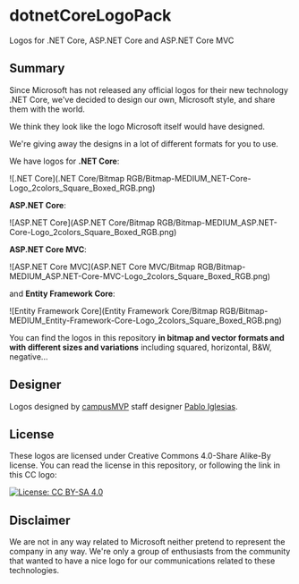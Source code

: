 # dotnetCoreLogoPack
Logos for .NET Core, ASP.NET Core and ASP.NET Core MVC

## Summary

Since Microsoft has not released any official logos for their new technology .NET Core, we've decided to design our own, Microsoft style, and share them with the world.

We think they look like the logo Microsoft itself would have designed.

We're giving away the designs in a lot of different formats for you to use.

We have logos for **.NET Core**:

![.NET Core](.NET Core/Bitmap RGB/Bitmap-MEDIUM_NET-Core-Logo_2colors_Square_Boxed_RGB.png)

**ASP.NET Core**:

![ASP.NET Core](ASP.NET Core/Bitmap RGB/Bitmap-MEDIUM_ASP.NET-Core-Logo_2colors_Square_Boxed_RGB.png)

**ASP.NET Core MVC**:

![ASP.NET Core MVC](ASP.NET Core MVC/Bitmap RGB/Bitmap-MEDIUM_ASP.NET-Core-MVC-Logo_2colors_Square_Boxed_RGB.png)

and **Entity Framework Core**:

![Entity Framework Core](Entity Framework Core/Bitmap RGB/Bitmap-MEDIUM_Entity-Framework-Core-Logo_2colors_Square_Boxed_RGB.png)


You can find the logos in this repository **in bitmap and vector formats and with different sizes and variations** including squared, horizontal, B&W, negative...

## Designer
Logos designed by [campusMVP](http://www.campusmvp.es) staff designer [Pablo Iglesias](https://twitter.com/piglesias).

## License
These logos are licensed under Creative Commons 4.0-Share Alike-By license. You can read the license in this repository, or following the link in this CC logo:

[![License: CC BY-SA 4.0](https://licensebuttons.net/l/by-sa/4.0/80x15.png)](http://creativecommons.org/licenses/by-sa/4.0/)

## Disclaimer
We are not in any way related to Microsoft neither pretend to represent the company in any way. We're only a group of enthusiasts from the community that wanted to have a nice logo for our communications related to these technologies.